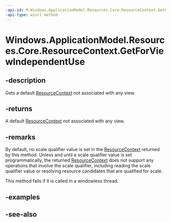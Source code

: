----api-id: M:Windows.ApplicationModel.Resources.Core.ResourceContext.GetForViewIndependentUse
-api-type: winrt method
---<!-- Method syntaxpublic Windows.ApplicationModel.Resources.Core.ResourceContext GetForViewIndependentUse()--># Windows.ApplicationModel.Resources.Core.ResourceContext.GetForViewIndependentUse## -descriptionGets a default [ResourceContext](resourcecontext.md) not associated with any view.## -returnsA default [ResourceContext](resourcecontext.md) not associated with any view.## -remarksBy default, no scale qualifier value is set in the [ResourceContext](resourcecontext.md) returned by this method. Unless and until a scale qualifier value is set programmatically, the returned [ResourceContext](resourcecontext.md) does not support any operations that involve the scale qualifier, including reading the scale qualifier value or resolving resource candidates that are qualified for scale.This method fails if it is called in a windowless thread.## -examples## -see-also